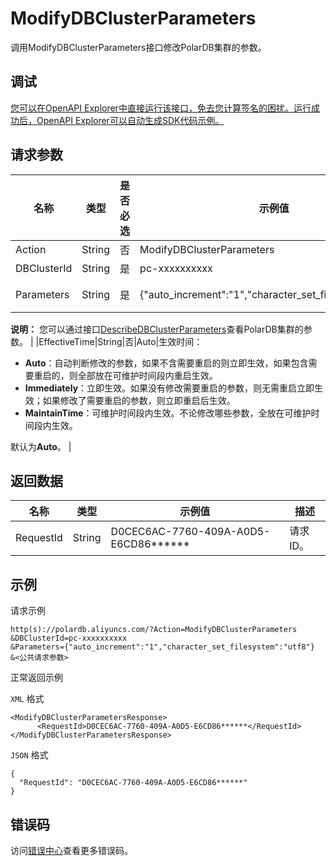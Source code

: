 # ModifyDBClusterParameters

调用ModifyDBClusterParameters接口修改PolarDB集群的参数。

## 调试

[您可以在OpenAPI Explorer中直接运行该接口，免去您计算签名的困扰。运行成功后，OpenAPI Explorer可以自动生成SDK代码示例。](https://api.aliyun.com/#product=polardb&api=ModifyDBClusterParameters&type=RPC&version=2017-08-01)

## 请求参数

|名称|类型|是否必选|示例值|描述|
|--|--|----|---|--|
|Action|String|否|ModifyDBClusterParameters|系统规定参数，取值为**ModifyDBClusterParameters**。 |
|DBClusterId|String|是|pc-xxxxxxxxxx|集群ID。 |
|Parameters|String|是|\{"auto\_increment":"1","character\_set\_filesystem":"utf8"\}|参数及其值的JSON串，参数的值都是字符串类型，例如`{"auto_increment":"1","character_set_filesystem":"utf8"}`。

 **说明：** 您可以通过接口[DescribeDBClusterParameters](~~98122~~)查看PolarDB集群的参数。 |
|EffectiveTime|String|否|Auto|生效时间：

 -   **Auto**：自动判断修改的参数，如果不含需要重启的则立即生效，如果包含需要重启的，则全部放在可维护时间段内重启生效。
-   **Immediately**：立即生效。如果没有修改需要重启的参数，则无需重启立即生效；如果修改了需要重启的参数，则立即重启后生效。
-   **MaintainTime**：可维护时间段内生效。不论修改哪些参数，全放在可维护时间段内生效。

 默认为**Auto**。 |

## 返回数据

|名称|类型|示例值|描述|
|--|--|---|--|
|RequestId|String|D0CEC6AC-7760-409A-A0D5-E6CD86\*\*\*\*\*\*|请求ID。 |

## 示例

请求示例

```
http(s)://polardb.aliyuncs.com/?Action=ModifyDBClusterParameters
&DBClusterId=pc-xxxxxxxxxx
&Parameters={"auto_increment":"1","character_set_filesystem":"utf8"} 
&<公共请求参数>
```

正常返回示例

`XML` 格式

```
<ModifyDBClusterParametersResponse>  
	  <RequestId>D0CEC6AC-7760-409A-A0D5-E6CD86******</RequestId>
</ModifyDBClusterParametersResponse>
```

`JSON` 格式

```
{
  "RequestId": "D0CEC6AC-7760-409A-A0D5-E6CD86******"
}
```

## 错误码

访问[错误中心](https://error-center.aliyun.com/status/product/polardb)查看更多错误码。

